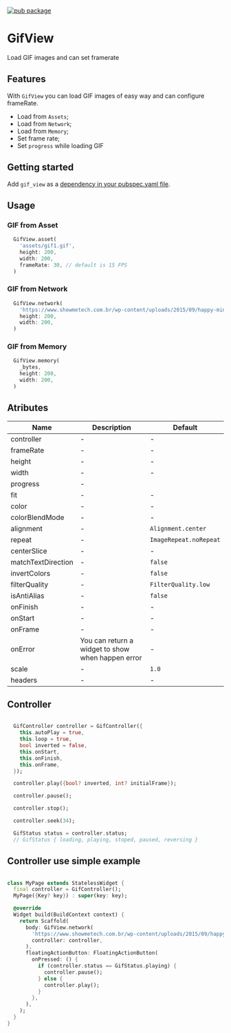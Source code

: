 [![pub package](https://img.shields.io/pub/v/gif_view.svg)](https://pub.dev/packages/gif_view)

# GifView

Load GIF images and can set framerate

## Features

With `GifView` you can load GIF images of easy way and can configure frameRate.

- Load from `Assets`;
- Load from `Network`;
- Load from `Memory`;
- Set frame rate;
- Set `progress` while loading GIF

## Getting started

Add `gif_view` as a [dependency in your pubspec.yaml file](https://flutter.dev/using-packages/).

## Usage

### GIF from Asset

```dart
  GifView.asset(
    'assets/gif1.gif',
    height: 200,
    width: 200,
    frameRate: 30, // default is 15 FPS
  )
```


### GIF from Network

```dart
  GifView.network(
    'https://www.showmetech.com.br/wp-content/uploads/2015/09/happy-minion-gif.gif',
    height: 200,
    width: 200,
  )
```


### GIF from Memory

```dart
  GifView.memory(
    _bytes,
    height: 200,
    width: 200,
  )
```

## Atributes

| Name | Description  | Default  |
| ------- | --- | --- |
| controller | - | - |
| frameRate | - | - | 
| height | - | - | 
| width | - | - | 
| progress | - |
| fit | - | - | 
| color | - | - | 
| colorBlendMode | - | - | 
| alignment | - | `Alignment.center` |
| repeat | - |  `ImageRepeat.noRepeat` |
| centerSlice | - | - | 
| matchTextDirection | - | `false` |
| invertColors | - | `false` |
| filterQuality | - | `FilterQuality.low` |
| isAntiAlias | - | `false` |
| onFinish | - | - | 
| onStart | - | - | 
| onFrame | - | - | 
| onError | You can return a widget to show when happen error | - | 
| scale | - | `1.0` |
| headers | - | - | 


## Controller

```dart

  GifController controller = GifController({
    this.autoPlay = true,
    this.loop = true,
    bool inverted = false,
    this.onStart,
    this.onFinish,
    this.onFrame,
  });

  controller.play({bool? inverted, int? initialFrame});

  controller.pause();

  controller.stop();

  controller.seek(34);

  GifStatus status = controller.status;
  // GifStatus { loading, playing, stoped, paused, reversing }

```

## Controller use simple example

```dart

class MyPage extends StatelessWidget {
  final controller = GifController();
  MyPage({Key? key}) : super(key: key);

  @override
  Widget build(BuildContext context) {
    return Scaffold(
      body: GifView.network(
        'https://www.showmetech.com.br/wp-content/uploads/2015/09/happy-minion-gif.gif',
        controller: controller,
      ),
      floatingActionButton: FloatingActionButton(
        onPressed: () {
          if (controller.status == GifStatus.playing) {
            controller.pause();
          } else {
            controller.play();
          }
        },
      ),
    );
  }
}


```